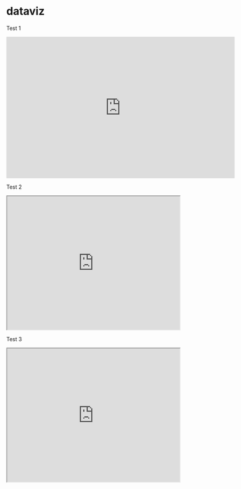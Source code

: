 # dataviz
Test 1
<iframe width="600" height="371" seamless frameborder="0" scrolling="no" src="https://docs.google.com/spreadsheets/d/e/2PACX-1vR3oW0tJpS7l6V07Wt6yXK5lCwDnJZBmuV_COZ87EtylZsyXiWGt8k9Gh2klNeX-eusuY7gk6r7n5OR/pubchart?oid=1296706289&amp;format=interactive"></iframe>

Test 2
<iframe src="https://rayassch.github.io/highcharts-scatter-csv/" width="90%" height="350"></iframe>

Test 3
<iframe src="https://rayassch.github.io/leaflet-map-simple" width="90%" height="350"></iframe>
